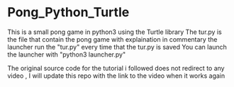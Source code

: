 # Pong_Python_Turtle
This is a small pong game in python3 using the Turtle library
The tur.py is the file that contain the pong game with explaination in commentary
the launcher run the "tur.py" every time that the tur.py is saved 
You can launch the launcher with "python3 launcher.py" 

The original source code for the tutorial i followed does not redirect to any video , I will update this repo with the link to the video when it works again
